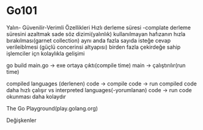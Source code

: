# Go101
Yalın- Güvenilir-Verimli
Özellikleri
Hızlı derleme süresi -complate derleme süresini azaltmak
sade söz dizimi(yalınlık)
kullanılmayan hafızanın hızla bırakılması(garnet collection)
aynı anda fazla sayıda isteğe cevap verileiblmesi (güçlü concerinsi altyapısı)
birden fazla çekirdeğe sahip işlemciler içn kolaylıkla gelişimi 

go build main.go
-> exe ortaya çıktı(compile time)
main 
-> çalıştırılır(run time)

compiled languages (derlenen)
code -> compile code -> run compiled code
daha hızlı çalışır
vs interpreted languages(-yorumlanan)
code -> run code
okunması daha kolaydır

The Go Playground(play.golang.org)

Değişkenler

